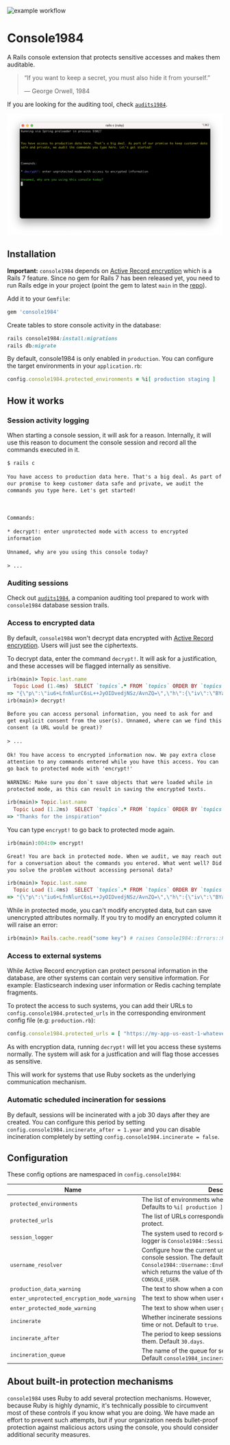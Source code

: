 ![example workflow](https://github.com/basecamp/console1984/actions/workflows/build.yml/badge.svg)

# Console1984

A Rails console extension that protects sensitive accesses and makes them auditable.

> “If you want to keep a secret, you must also hide it from yourself.”
>
> ― George Orwell, 1984

If you are looking for the auditing tool, check [`audits1984`](https://github.com/basecamp/audits1984).

![Terminal screenshot showing console1984 asking for a reason for the session](docs/images/console-session-reason.png)

## Installation

**Important:** `console1984` depends on [Active Record encryption](https://edgeguides.rubyonrails.org/active_record_encryption.html) which is a Rails 7 feature. Since no gem for Rails 7 has been released yet, you need to run Rails edge in your project (point the gem to latest `main` in the [repo](https://github.com/rails/rails)).

Add it to your `Gemfile`:

```ruby
gem 'console1984'
```

Create tables to store console activity in the database:

```ruby
rails console1984:install:migrations
rails db:migrate
```

By default, console1984 is only enabled in `production`. You can configure the target environments in your `application.rb`:

```ruby
config.console1984.protected_environments = %i[ production staging ]
```

## How it works

### Session activity logging

When starting a console session, it will ask for a reason. Internally, it will use this reason to document the console session and record all the commands executed in it.

```
$ rails c

You have access to production data here. That's a big deal. As part of our promise to keep customer data safe and private, we audit the commands you type here. Let's get started!



Commands:

* decrypt!: enter unprotected mode with access to encrypted information

Unnamed, why are you using this console today?

> ...
```

### Auditing sessions

Check out [`audits1984`](https://github.com/basecamp/audits1984), a companion auditing tool prepared to work with `console1984` database session trails.

### Access to encrypted data

By default, `console1984` won't decrypt data encrypted with [Active Record encryption](https://edgeguides.rubyonrails.org/active_record_encryption.html). Users will just see the ciphertexts.

To decrypt data, enter the command `decrypt!`. It will ask for a justification, and these accesses will be flagged internally as sensitive.

```ruby
irb(main)> Topic.last.name
  Topic Load (1.4ms)  SELECT `topics`.* FROM `topics` ORDER BY `topics`.`id` DESC LIMIT 1
=> "{\"p\":\"iu6+LfnNlurC6sL++JyOIDvedjNSz/AvnZQ=\",\"h\":{\"iv\":\"BYa86+JNM/LdkC18\",\"at\":\"r4sQNoSyIlAjJdZEKHVMow==\",\"k\":{\"p\":\"7L1l/5UiYsFQqqo4jfMZtLwp90KqcrIgS7HqgteVjuM=\",\"h\":{\"iv\":\"ItwRYxZAerKIoSZ8\",\"at\":\"ZUSNVfvtm4wAYWLBKRAx/g==\",\"e\":\"QVNDSUktOEJJVA==\"}},\"i\":\"OTdiOQ==\"}}"
irb(main)> decrypt!
```

```
Before you can access personal information, you need to ask for and get explicit consent from the user(s). Unnamed, where can we find this consent (a URL would be great)?

> ...

Ok! You have access to encrypted information now. We pay extra close attention to any commands entered while you have this access. You can go back to protected mode with 'encrypt!'

WARNING: Make sure you don`t save objects that were loaded while in protected mode, as this can result in saving the encrypted texts.
```

```ruby
irb(main)> Topic.last.name
  Topic Load (1.2ms)  SELECT `topics`.* FROM `topics` ORDER BY `topics`.`id` DESC LIMIT 1
=> "Thanks for the inspiration"
```

You can type `encrypt!` to go back to protected mode again.

```ruby
irb(main):004:0> encrypt!
```

```
Great! You are back in protected mode. When we audit, we may reach out for a conversation about the commands you entered. What went well? Did you solve the problem without accessing personal data?
```

```ruby
irb(main)> Topic.last.name
  Topic Load (1.4ms)  SELECT `topics`.* FROM `topics` ORDER BY `topics`.`id` DESC LIMIT 1
=> "{\"p\":\"iu6+LfnNlurC6sL++JyOIDvedjNSz/AvnZQ=\",\"h\":{\"iv\":\"BYa86+JNM/LdkC18\",\"at\":\"r4sQNoSyIlAjJdZEKHVMow==\",\"k\":{\"p\":\"7L1l/5UiYsFQqqo4jfMZtLwp90KqcrIgS7HqgteVjuM=\",\"h\":{\"iv\":\"ItwRYxZAerKIoSZ8\",\"at\":\"ZUSNVfvtm4wAYWLBKRAx/g==\",\"e\":\"QVNDSUktOEJJVA==\"}},\"i\":\"OTdiOQ==\"}}"
```

While in protected mode, you can't modify encrypted data, but can save unencrypted attributes normally. If you try to modify an encrypted column it will raise an error:

```ruby
irb(main)> Rails.cache.read("some key") # raises Console1984::Errors::ProtectedConnection
```

### Access to external systems

While Active Record encryption can protect personal information in the database, are other systems can contain very sensitive information. For example: Elasticsearch indexing user information or Redis caching template fragments.

To protect the access to such systems, you can add their URLs to `config.console1984.protected_urls` in the corresponding environment config file (e.g: `production.rb`):

```ruby
config.console1984.protected_urls = [ "https://my-app-us-east-1-whatever.us-east-1.es.amazonaws.com", "redis://my-app-cache-1.whatever.cache.amazonaws.com:6379" ]
```

As with encryption data, running `decrypt!` will let you access these systems normally. The system will ask for a justfication and will flag those accesses as sensitive.

This will work for systems that use Ruby sockets as the underlying communication mechanism.

### Automatic scheduled incineration for sessions

By default, sessions will be incinerated with a job 30 days after they are created. You can configure this period by setting `config.console1984.incinerate_after = 1.year` and you can disable incineration completely by setting `config.console1984.incinerate = false`.

## Configuration

These config options are namespaced in `config.console1984`:

| Name                                        | Description                                                  |
| ------------------------------------------- | ------------------------------------------------------------ |
| `protected_environments`                    | The list of environments where `console1984` will act on. Defaults to `%i[ production ]`. |
| `protected_urls`                            | The list of URLs corresponding with external systems to protect. |
| `session_logger`                            | The system used to record session data. The default logger is `Console1984::SessionsLogger::Database`. |
| `username_resolver`                         | Configure how the current user is determined for a given console session. The default is `Console1984::Username::EnvResolver.new("CONSOLE_USER")`, which returns the value of the environment variable `CONSOLE_USER`. |
| `production_data_warning`                   | The text to show when a console session starts.              |
| `enter_unprotected_encryption_mode_warning` | The text to show when user enters into unprotected mode.     |
| `enter_protected_mode_warning`              | The text to show when user go backs to protected mode.       |
| `incinerate`                                | Whether incinerate sessions automatically after a period of time or not. Default to `true`. |
| `incinerate_after`                          | The period to keep sessions around before incinerate them. Default `30.days`. |
| `incineration_queue`                        | The name of the queue for session incineration jobs. Default `console1984_incineration`. |

## About built-in protection mechanisms

`console1984` uses Ruby to add several protection mechanisms. However, because Ruby is highly dynamic, it's technically possible to circumvent most of these controls if you know what you are doing. We have made an effort to prevent such attempts, but if your organization needs bullet-proof protection against malicious actors using the console, you should consider additional security measures.

